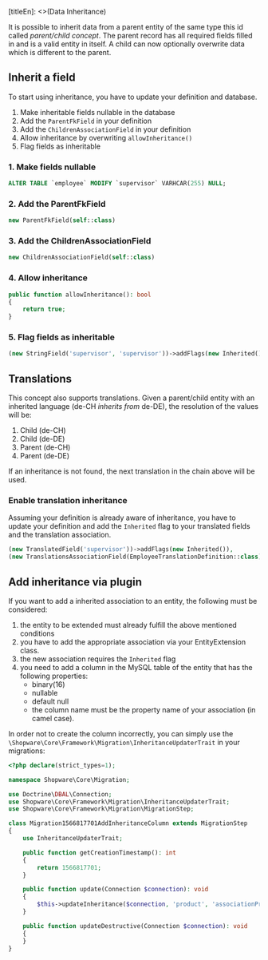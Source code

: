 [titleEn]: <>(Data Inheritance)

It is possible to inherit data from a parent entity of the same type this id called *parent/child concept*. The parent record has all required fields filled in and is a valid entity in itself. A child can now optionally overwrite data which is different to the parent.

## Inherit a field

To start using inheritance, you have to update your definition and database.

1. Make inheritable fields nullable in the database
2. Add the `ParentFkField` in your definition
3. Add the `ChildrenAssociationField` in your definition
4. Allow inheritance by overwriting `allowInheritance()`
5. Flag fields as inheritable

### 1. Make fields nullable

```sql
ALTER TABLE `employee` MODIFY `supervisor` VARHCAR(255) NULL;
```

### 2. Add the ParentFkField

```php
new ParentFkField(self::class)
```

### 3. Add the ChildrenAssociationField

```php
new ChildrenAssociationField(self::class)
```

### 4. Allow inheritance

```php
public function allowInheritance(): bool
{
    return true;
}
```

### 5. Flag fields as inheritable

```php
(new StringField('supervisor', 'supervisor'))->addFlags(new Inherited())
```

## Translations

This concept also supports translations. Given a parent/child entity with an
inherited language (de-CH *inherits from* de-DE), the resolution of the 
values will be:

1. Child (de-CH)
2. Child (de-DE)
3. Parent (de-CH)
4. Parent (de-DE)

If an inheritance is not found, the next translation in the chain above will
be used.

### Enable translation inheritance

Assuming your definition is already aware of inheritance, you have to update
your definition and add the `Inherited` flag to your translated fields and
the translation association.

```php
(new TranslatedField('supervisor'))->addFlags(new Inherited()),
(new TranslationsAssociationField(EmployeeTranslationDefinition::class))->addFlags(new Inherited()),
```

## Add inheritance via plugin
If you want to add a inherited association to an entity, the following must be considered:
1. the entity to be extended must already fulfill the above mentioned conditions
2. you have to add the appropriate association via your EntityExtension class.
3. the new association requires the `Inherited` flag
4. you need to add a column in the MySQL table of the entity that has the following properties:
    * binary(16) 
    * nullable
    * default null
    * the column name must be the property name of your association (in camel case).

In order not to create the column incorrectly, you can simply use the `\Shopware\Core\Framework\Migration\InheritanceUpdaterTrait` in your migrations:

```php
<?php declare(strict_types=1);

namespace Shopware\Core\Migration;

use Doctrine\DBAL\Connection;
use Shopware\Core\Framework\Migration\InheritanceUpdaterTrait;
use Shopware\Core\Framework\Migration\MigrationStep;

class Migration1566817701AddInheritanceColumn extends MigrationStep
{
    use InheritanceUpdaterTrait;

    public function getCreationTimestamp(): int
    {
        return 1566817701;
    }

    public function update(Connection $connection): void
    {
        $this->updateInheritance($connection, 'product', 'associationPropertyName');
    }

    public function updateDestructive(Connection $connection): void
    {
    }
}
```